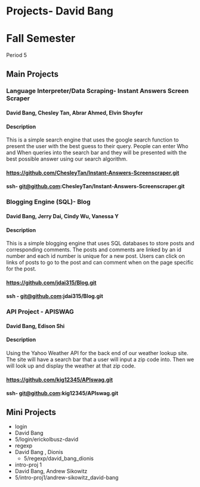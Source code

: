 Projects- David Bang
==================
# Fall Semester
Period 5

## Main Projects

### Language Interpreter/Data Scraping- Instant Answers Screen Scraper
#### David Bang, Chesley Tan, Abrar Ahmed, Elvin Shoyfer
#### Description
This is a simple search engine that uses the google search function to present the user with the best guess to their query. People can enter Who and When queries into the search bar and they will be presented with the best possible answer using our search algorithm.
#### https://github.com/ChesleyTan/Instant-Answers-Screenscraper.git
#### ssh- git@github.com:ChesleyTan/Instant-Answers-Screenscraper.git


### Blogging Engine (SQL)- Blog
#### David Bang, Jerry Dai, Cindy Wu, Vanessa Y
#### Description
This is a simple blogging engine that uses SQL databases to store posts and corresponding comments. The posts and comments are linked by an id number and each id number is unique for a new post. Users can click on links of posts to go to the post and can comment when on the page specific for the post.
#### https://github.com/jdai315/Blog.git
#### ssh - git@github.com:jdai315/Blog.git

### API Project - APISWAG
#### David Bang, Edison Shi
#### Description
Using the Yahoo Weather API for the back end of our weather lookup site. The site will have a search bar that a user will input a zip code into. Then we will look up and display the weather at that zip code.
#### https://github.com/kig12345/APIswag.git
#### ssh- git@github.com:kig12345/APIswag.git

## Mini Projects

 * login
  * David Bang
  * 5/login/erickolbusz-david
 * regexp
  * David Bang , Dionis
	* 5/regexp/david_bang_dionis	
 * intro-proj 1
  * David Bang, Andrew Sikowitz
  * 5/intro-proj1/andrew-sikowitz_david-bang	
